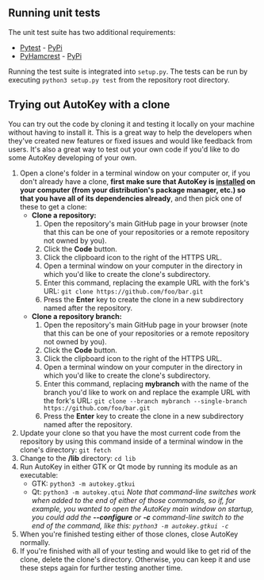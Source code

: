 ## Running unit tests

The unit test suite has two additional requirements:

*  [Pytest](https://github.com/pytest-dev/pytest) - [PyPi](https://pypi.org/project/pytest/)
*  [PyHamcrest](https://github.com/hamcrest/PyHamcrest/) - [PyPi](https://pypi.org/project/PyHamcrest/)

Running the test suite is integrated into `setup.py`. The tests can be run by executing `python3 setup.py test` from the repository root directory.

## Trying out AutoKey with a clone
You can try out the code by cloning it and testing it locally on your machine without having to install it. This is a great way to help the developers when they've created new features or fixed issues and would like feedback from users. It's also a great way to test out your own code if you'd like to do some AutoKey developing of your own.

1. Open a clone's folder in a terminal window on your computer or, if you don't already have a clone, **first make sure that AutoKey is [installed](https://github.com/autokey/autokey/wiki/Installing) on your computer (from your distribution's package manager, etc.) so that you have all of its dependencies already**, and then pick one of these to get a clone:
   * **Clone a repository:**
     1. Open the repository's main GitHub page in your browser (note that this can be one of your repositories or a remote repository not owned by you).
     2. Click the **Code** button.
     3. Click the clipboard icon to the right of the HTTPS URL.
     4. Open a terminal window on your computer in the directory in which you'd like to create the clone's subdirectory.
     5. Enter this command, replacing the example URL with the fork's URL: `git clone https://github.com/foo/bar.git`
     6. Press the **Enter** key to create the clone in a new subdirectory named after the repository.
   * **Clone a repository branch:**
     1. Open the repository's main GitHub page in your browser (note that this can be one of your repositories or a remote repository not owned by you).
     2. Click the **Code** button.
     3. Click the clipboard icon to the right of the HTTPS URL.
     4. Open a terminal window on your computer in the directory in which you'd like to create the clone's subdirectory.
     5. Enter this command, replacing **mybranch** with the name of the branch you'd like to work on and replace the example URL with the fork's URL: `git clone --branch mybranch --single-branch https://github.com/foo/bar.git`
     6. Press the **Enter** key to create the clone in a new subdirectory named after the repository.
2. Update your clone so that you have the most current code from the repository by using this command inside of a terminal window in the clone's directory: `git fetch`
3. Change to the **/lib** directory: `cd lib`
4. Run AutoKey in either GTK or Qt mode by running its module as an executable:
   * GTK: `python3 -m autokey.gtkui`
   * Qt: `python3 -m autokey.qtui`
   *Note that command-line switches work when added to the end of either of those commands, so if, for example, you wanted to open the AutoKey main window on startup, you could add the **--configure** or **-c** command-line switch to the end of the command, like this: `python3 -m autokey.gtkui -c`*
5. When you're finished testing either of those clones, close AutoKey normally.
6. If you're finished with all of your testing and would like to get rid of the clone, delete the clone's directory. Otherwise, you can keep it and use these steps again for further testing another time.
